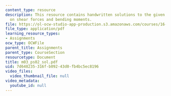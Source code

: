```yaml
---
content_type: resource
description: This resource contains handwritten solutions to the given problem set
  on shear forces and bending moments.
file: https://ol-ocw-studio-app-production.s3.amazonaws.com/courses/16-01-unified-engineering-i-ii-iii-iv-fall-2005-spring-2006/7d648235316fb09243d0fb4bc5ec8196_m03_ps02_sol.pdf
file_type: application/pdf
learning_resource_types:
- Assignments
ocw_type: OCWFile
parent_title: Assignments
parent_type: CourseSection
resourcetype: Document
title: m03_ps02_sol.pdf
uid: 7d648235-316f-b092-43d0-fb4bc5ec8196
video_files:
  video_thumbnail_file: null
video_metadata:
  youtube_id: null
---
```

